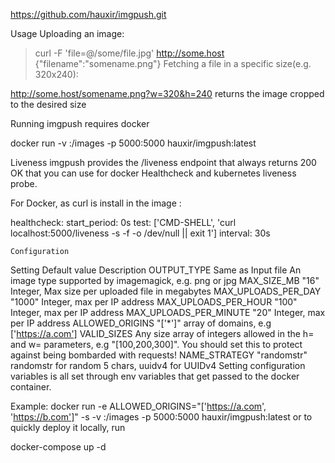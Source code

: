https://github.com/hauxir/imgpush.git

Usage
Uploading an image:

> curl -F 'file=@/some/file.jpg' http://some.host
{"filename":"somename.png"}
Fetching a file in a specific size(e.g. 320x240):

http://some.host/somename.png?w=320&h=240
returns the image cropped to the desired size

Running
imgpush requires docker

docker run -v <PATH TO STORE IMAGES>:/images -p 5000:5000 hauxir/imgpush:latest

Liveness
imgpush provides the /liveness endpoint that always returns 200 OK that you can use for docker Healthcheck and kubernetes liveness probe.

For Docker, as curl is install in the image :

healthcheck:
    start_period: 0s
    test: ['CMD-SHELL', 'curl localhost:5000/liveness -s -f -o /dev/null || exit 1']
    interval: 30s

    Configuration
Setting	Default value	Description
OUTPUT_TYPE	Same as Input file	An image type supported by imagemagick, e.g. png or jpg
MAX_SIZE_MB	"16"	Integer, Max size per uploaded file in megabytes
MAX_UPLOADS_PER_DAY	"1000"	Integer, max per IP address
MAX_UPLOADS_PER_HOUR	"100"	Integer, max per IP address
MAX_UPLOADS_PER_MINUTE	"20"	Integer, max per IP address
ALLOWED_ORIGINS	"['*']"	array of domains, e.g ['https://a.com']
VALID_SIZES	Any size	array of integers allowed in the h= and w= parameters, e.g "[100,200,300]". You should set this to protect against being bombarded with requests!
NAME_STRATEGY	"randomstr"	randomstr for random 5 chars, uuidv4 for UUIDv4
Setting configuration variables is all set through env variables that get passed to the docker container.

Example:
docker run -e ALLOWED_ORIGINS="['https://a.com', 'https://b.com']" -s -v <PATH TO STORE IMAGES>:/images -p 5000:5000 hauxir/imgpush:latest
or to quickly deploy it locally, run

docker-compose up -d